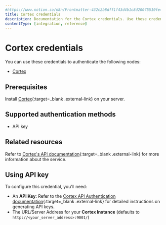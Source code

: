 ```yaml
---
#https://www.notion.so/n8n/Frontmatter-432c2b8dff1f43d4b1c8d20075510fe4
title: Cortex credentials
description: Documentation for the Cortex credentials. Use these credentials to authenticate Cortex in n8n, a workflow automation platform.
contentType: [integration, reference]
---
```


# Cortex credentials

You can use these credentials to authenticate the following nodes:

- [Cortex](/integrations/builtin/app-nodes/n8n-nodes-base.cortex/)

## Prerequisites

Install [Cortex](https://docs.strangebee.com/cortex/installation-and-configuration/){:target=_blank .external-link} on your server.

## Supported authentication methods

- API key

## Related resources

Refer to [Cortex's API documentation](https://docs.strangebee.com/cortex/api/api-guide/){:target=_blank .external-link} for more information about the service.

## Using API key

To configure this credential, you'll need:

- An **API Key**: Refer to the [Cortex API Authentication documentation](https://docs.strangebee.com/cortex/api/api-guide/#authentication){:target=_blank .external-link} for detailed instructions on generating API keys.
- The URL/Server Address for your **Cortex Instance** (defaults to `http://<your_server_address>:9001/`)

